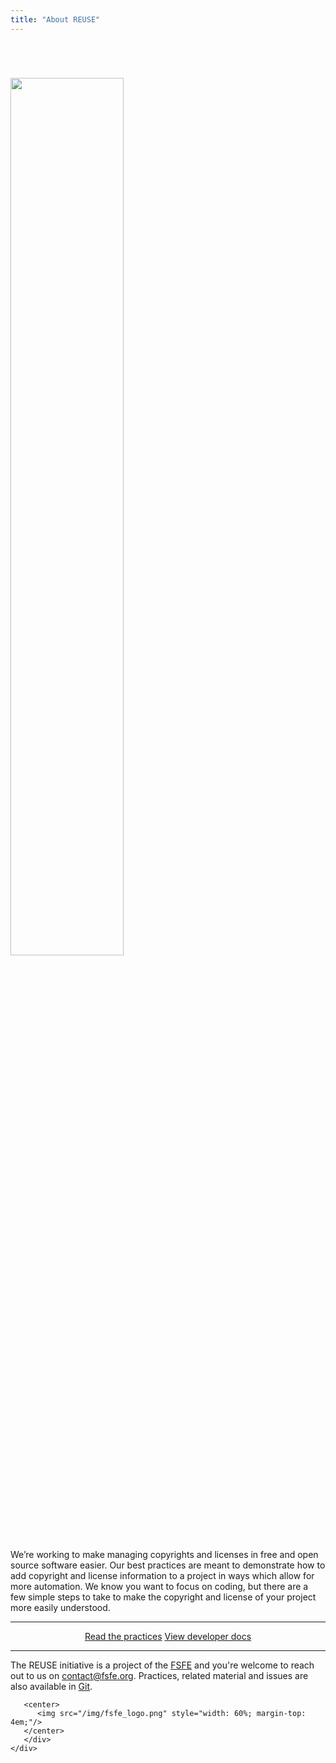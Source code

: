 ```yaml
---
title: "About REUSE"
---
```


<div class="container header-container">
    <div class="row">
       <div class="col-md-1"></div>
       <div class="intro-image col-md-3">
          <img src="/img/reuse.png" style="width: 60%; margin-top: 4em;"/>
       </div>
       <div class="intro-message col-md-6">
<p>
We’re working to make managing copyrights and licenses in free and open source software easier. Our best practices are meant to demonstrate how to add copyright and license information to a project in ways which allow for more automation. We know you want to focus on coding, but there are a few simple steps to take to make the copyright and license of your project more easily understood.
</p>
<hr />
<center>
<a class="btn btn-default" href="/practices/2.0/">
  <i class="fa fa-book"></i> Read the practices</a>
<a class="btn btn-default" href="/dev/">
  <i class="fa fa-laptop"></i> View developer docs </a>
</center>
<hr />
The REUSE initiative is a project of the <a href="https://fsfe.org/">FSFE</a>
and you're welcome to reach out to us on <a href="mailto:contact@fsfe.org">contact@fsfe.org</a>. Practices, related material and issues are also available in <a href="https://git.fsfe.org/reuse/">Git</a>.
 
       <center>
          <img src="/img/fsfe_logo.png" style="width: 60%; margin-top: 4em;"/>
       </center>
       </div>
    </div>
</div>
